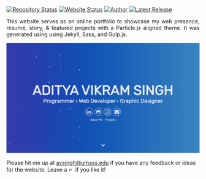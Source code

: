 <!-- # <a href="https://people.umass.edu/avsingh" target="_blank">My Ester Portfolio Website</a> -->

[![Repository Status](https://img.shields.io/badge/Repository%20Status-Maintained-dark%20green.svg)](https://github.com/AVS1508/My-Alternate-Portfolio-Website/)
[![Website Status](https://img.shields.io/badge/Website%20Status-Online-green)](https://people.umass.edu/avsingh)
[![Author](https://img.shields.io/badge/Author-Aditya%20Vikram%20Singh-blue.svg)](https://www.linkedin.com/in/AVS1508/)
[![Latest Release](https://img.shields.io/badge/Latest%20Release-13%20June%202021-yellow.svg)](https://github.com/AVS1508/My-Alternate-Portfolio-Website/commit/master)

 <p align="justify">This website serves as an online portfolio to showcase my web presence, résumé, story, & featured projects with a Particle.js aligned theme. It was generated using using Jekyll, Sass, and Gulp.js.</p>

![My Alternate Portfolio Website](https://raw.githubusercontent.com/AVS1508/My-Alternate-Portfolio-Website/master/My-Alternate-Portfolio-Website.jpg)

Please hit me up at avsingh@umass.edu if you have any feedback or ideas for the website. Leave a :star: &nbsp;if you like it!
